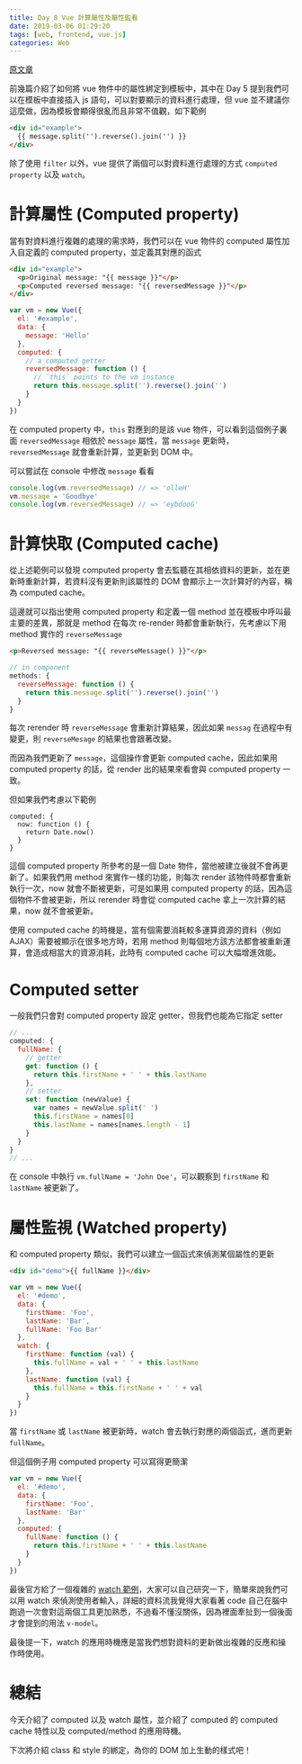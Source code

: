 ```yaml
---
title: Day 8 Vue 計算屬性及屬性監看
date: 2019-03-06 01:29:20
tags: [web, frontend, vue.js]
categories: Web
---
```


[原文章](https://ithelp.ithome.com.tw/articles/10185324)

前幾篇介紹了如何將 vue 物件中的屬性綁定到模板中，其中在 Day 5 提到我們可以在模板中直接插入 js 語句，可以對要顯示的資料進行處理，但 vue 並不建議你這麼做，因為模板會顯得很亂而且非常不值觀，如下範例

```html
<div id="example">
  {{ message.split('').reverse().join('') }}
</div>
```

除了使用 `filter` 以外，vue 提供了兩個可以對資料進行處理的方式 `computed property` 以及 `watch`。

# 計算屬性 (Computed property)
當有對資料進行複雜的處理的需求時，我們可以在 vue 物件的 computed 屬性加入自定義的 computed property，並定義其對應的函式

```html
<div id="example">
  <p>Original message: "{{ message }}"</p>
  <p>Computed reversed message: "{{ reversedMessage }}"</p>
</div>
```
```javascript
var vm = new Vue({
  el: '#example',
  data: {
    message: 'Hello'
  },
  computed: {
    // a computed getter
    reversedMessage: function () {
      // `this` points to the vm instance
      return this.message.split('').reverse().join('')
    }
  }
})
```

在 computed property 中，`this` 對應到的是該 vue 物件，可以看到這個例子裏面 `reversedMessage` 相依於 `message` 屬性，當 `message` 更新時，`reversedMessage` 就會重新計算，並更新到 DOM 中。

可以嘗試在 console 中修改 `message` 看看
```javascript
console.log(vm.reversedMessage) // => 'olleH'
vm.message = 'Goodbye'
console.log(vm.reversedMessage) // => 'eybdooG'
```

# 計算快取 (Computed cache)
從上述範例可以發現 computed property 會去監聽在其相依資料的更新，並在更新時重新計算，若資料沒有更新則該屬性的 DOM 會顯示上一次計算好的內容，稱為 computed cache。

這邊就可以指出使用 computed property 和定義一個 method 並在模板中呼叫最主要的差異，那就是 method 在每次 re-render 時都會重新執行，先考慮以下用 method 實作的 `reverseMessage`

```html
<p>Reversed message: "{{ reverseMessage() }}"</p>
```
```javascript
// in component
methods: {
  reverseMessage: function () {
    return this.message.split('').reverse().join('')
  }
}
```

每次 rerender 時 `reverseMessage` 會重新計算結果，因此如果 `messag` 在過程中有變更，則 `reverseMesage` 的結果也會跟著改變。

而因為我們更新了 `message`，這個操作會更新 computed cache，因此如果用 computed property 的話，從 render 出的結果來看會與 computed property 一致。

但如果我們考慮以下範例

```
computed: {
  now: function () {
    return Date.now()
  }
}
```

這個 computed property 所參考的是一個 Date 物件，當他被建立後就不會再更新了。如果我們用 method 來實作一樣的功能，則每次 render 該物件時都會重新執行一次，now 就會不斷被更新，可是如果用 computed property 的話，因為這個物件不會被更新，所以 rerender 時會從 computed cache 拿上一次計算的結果，now 就不會被更新。

使用 computed cache 的時機是，當有個需要消耗較多運算資源的資料（例如 AJAX）需要被顯示在很多地方時，若用 method 則每個地方該方法都會被重新運算，會造成相當大的資源消耗，此時有 computed cache 可以大幅增進效能。

# Computed setter
一般我們只會對 computed property 設定 getter，但我們也能為它指定 setter

```javascript
// ...
computed: {
  fullName: {
    // getter
    get: function () {
      return this.firstName + ' ' + this.lastName
    },
    // setter
    set: function (newValue) {
      var names = newValue.split(' ')
      this.firstName = names[0]
      this.lastName = names[names.length - 1]
    }
  }
}
// ...
```

在 console 中執行 `vm.fullName = 'John Doe'`，可以觀察到 `firstName` 和 `lastName` 被更新了。

# 屬性監視 (Watched property)
和 computed property 類似，我們可以建立一個函式來偵測某個屬性的更新

```html
<div id="demo">{{ fullName }}</div>
```
```javascript
var vm = new Vue({
  el: '#demo',
  data: {
    firstName: 'Foo',
    lastName: 'Bar',
    fullName: 'Foo Bar'
  },
  watch: {
    firstName: function (val) {
      this.fullName = val + ' ' + this.lastName
    },
    lastName: function (val) {
      this.fullName = this.firstName + ' ' + val
    }
  }
})
```

當 `firstName` 或 `lastName` 被更新時，watch 會去執行對應的兩個函式，進而更新 `fullName`。

但這個例子用 computed property 可以寫得更簡潔

```javascript
var vm = new Vue({
  el: '#demo',
  data: {
    firstName: 'Foo',
    lastName: 'Bar'
  },
  computed: {
    fullName: function () {
      return this.firstName + ' ' + this.lastName
    }
  }
})
```

最後官方給了一個複雜的 [watch 範例](https://vuejs.org/v2/guide/computed.html#Watchers)，大家可以自己研究一下，簡單來說我們可以用 watch 來偵測使用者輸入，詳細的資料流我覺得大家看著 code 自己在腦中跑過一次會對這兩個工具更加熟悉，不過看不懂沒關係，因為裡面牽扯到一個後面才會提到的用法 `v-model`。

最後提一下，watch 的應用時機應是當我們想對資料的更新做出複雜的反應和操作時使用。

# 總結
今天介紹了 computed 以及 watch 屬性，並介紹了 computed 的 computed cache 特性以及 computed/method 的應用時機。

下次將介紹 class 和 style 的綁定，為你的 DOM 加上生動的樣式吧！
